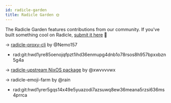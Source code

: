 ```yaml
---
id: radicle-garden
title: Radicle Garden 🌞
---
```


The Radicle Garden features contributions from our community. If you've built
something cool on Radicle, [submit it here][gh] 🌱

→ [radicle-proxy-cli][cli] by @Nemo157 
* rad:git:hwd1yre85oenojqfpzt1ihd36enmupg4dnb1o78rsos8h957bpxxbzn5g4a 

→ [radicle-upstream NixOS package][nix] by @xwvvvvwx

→ radicle-emoji-farm by @rain
* rad:git:hwd1yrer5gqs14x49e5yuazodi7azsuwq8ew36meana5rzsi636ms4prrca

[gh]:https://github.com/radicle-dev/radicle-docs#how-to-contribute
[cli]: https://github.com/Nemo157/radicle-proxy-cli
[nix]: https://github.com/NixOS/nixpkgs/pull/105674#event-4114917389